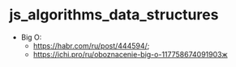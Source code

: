 # js_algorithms_data_structures

* Big O: 
  * https://habr.com/ru/post/444594/;
  * https://ichi.pro/ru/oboznacenie-big-o-117758674091903ж
